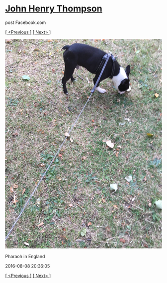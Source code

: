 # [John Henry Thompson](../README.md)
post Facebook.com

[[ <Previous ]](2016-08-08-2.md) [[ Next> ]](2016-08-08-4.md)

[![](../media/2016-08-08/Pharaoh-in-England-2.jpg)](../README.md)

Pharaoh in England

2016-08-08 20:36:05

[[ <Previous ]](2016-08-08-2.md) [[ Next> ]](2016-08-08-4.md)